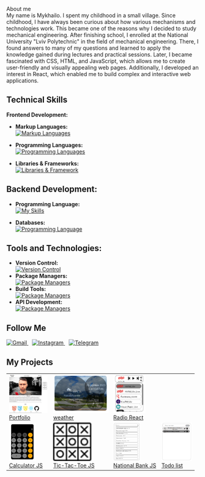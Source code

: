 About me\
My name is Mykhailo. I spent my childhood in a small village. Since childhood, I have always been curious about how various mechanisms and technologies work. This became one of the reasons why I decided to study mechanical engineering. After finishing school, I enrolled at the National University "Lviv Polytechnic" in the field of mechanical engineering. There, I found answers to many of my questions and learned to apply the knowledge gained during lectures and practical sessions. Later, I became fascinated with CSS, HTML, and JavaScript, which allows me to create user-friendly and visually appealing web pages. Additionally, I developed an interest in React, which enabled me to build complex and interactive web applications.

## **Technical Skills**

**Frontend Development:**

- **Markup Languages:**  
  [![Markup Languages](https://skillicons.dev/icons?i=html,css,scss&theme=light)](https://skillicons.dev)

- **Programming Languages:**  
  [![Programming Languages](https://skillicons.dev/icons?i=js,ts&theme=light)](https://skillicons.dev)

- **Libraries & Frameworks:**  
  [![Libraries & Framework](https://skillicons.dev/icons?i=react,nextjs&theme=light)](https://skillicons.dev)

## **Backend Development:**

- **Programming Language:**  
  [![My Skills](https://skillicons.dev/icons?i=nodejs&theme=light)](https://skillicons.dev)

- **Databases:**  
  [![Programming Language](https://skillicons.dev/icons?i=postgresql&theme=light)](https://skillicons.dev)

## **Tools and Technologies:**

- **Version Control:**  
  [![Version Control](https://skillicons.dev/icons?i=git&theme=light)](https://skillicons.dev)
- **Package Managers:**  
  [![Package Managers](https://skillicons.dev/icons?i=npm,yarn&theme=light)](https://skillicons.dev)
- **Build Tools:**  
  [![Package Managers](https://skillicons.dev/icons?i=webpack,vite&theme=light)](https://skillicons.dev)
- **API Development:**  
  [![Package Managers](https://skillicons.dev/icons?i=graphql&theme=light)](https://skillicons.dev)

## **Follow Me**

<a href="mailto:loniakmykhail@gmail.com" style="margin-right: 10px;">
    <img src="https://skillicons.dev/icons?i=gmail&theme=light" alt="Gmail" width="48">
</a>
<a href="https://instagram.com/lonyakmisha?igshid=MzNlNGNkZWQ4Mg==" style="margin-right: 10px;">
    <img src="https://skillicons.dev/icons?i=instagram&theme=light" alt="Instagram" width="48">
</a>
<a href="https://t.me/MykhailoLoniak" style="margin-right: 10px;">
    <img src="https://img.icons8.com/external-tal-revivo-shadow-tal-revivo/24/external-telegram-is-a-cloud-based-instant-messaging-and-voice-over-ip-service-logo-shadow-tal-revivo.png" alt="Telegram" width="48">
</a>


## My Projects

<table>
    <tr>
        <td>
        <a href="https://portfolio-blue-one-43.vercel.app/" target="_blank" rel="noopener">
                <img src="https://github.com/MykhailoLoniak/portfolio/blob/master/screencapture-portfolio-blue-one-43-vercel-app-2023-08-22-15_27_29.png" alt="Portfolio" height="100"><br>
                Portfolio
            </a>
        </td>
        <td>
        <a href="https://weather-eight-lyart.vercel.app/" target="_blank" rel="noopener">
                <img src="https://github.com/MykhailoLoniak/Weather/blob/master/Capture.PNG" alt="weather" height="100"><br>
                weather
            </a>
        </td>
         <td>
            <a href="https://music-player-teal-two.vercel.app/" target="_blank" rel="noopener">
                <img src="https://github.com/MykhailoLoniak/music-player/blob/master/Capture.PNG" alt="Radiio" height="100"><br>
              Radio React
            </a>
        </td>
    </tr>
    <tr>
        <td>
            <a href="https://mykhailoloniak.github.io/project/" target="_blank" rel="noopener">
                <img src="https://github.com/MykhailoLoniak/project/blob/main/calc.png" alt="Calculator JS" height="100"><br>
                Calculator JS
            </a>
        </td>
        <td>
            <a href="https://mykhailoloniak.github.io/xo/" target="_blank" rel="noopener">
                <img src="https://github.com/MykhailoLoniak/xo/blob/main/ico.png" alt="Tic-Tac-Toe" height="100"><br>
                Tic-Tac-Toe JS 
            </a>
        </td>
        <td>
            <a href="https://mykhailoloniak.github.io/Bank/" target="_blank" rel="noopener">
                <img src="https://github.com/MykhailoLoniak/Bank/blob/main/Capture.PNG" alt="exchange rate of the National Bank" height="100"><br>
              National Bank JS
            </a>
        </td>
        <td>
            <a href="https://todo-list-orpin-psi.vercel.app/" target="_blank" rel="noopener">
                <img src="https://github.com/MykhailoLoniak/todo-list/blob/master/Capture.PNG" alt="Todo list" height="100"><br>
              Todo list
            </a>
        </td>
    </tr>
</table>
